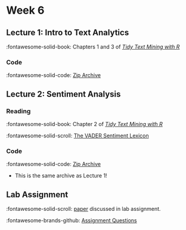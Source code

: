 # Week 6

## Lecture 1:  Intro to Text Analytics

:fontawesome-solid-book: Chapters 1 and 3 of [*Tidy Text Mining with R*][tidytext]

### Code

:fontawesome-solid-code: [Zip Archive][text-code-archive]


## Lecture 2: Sentiment Analysis

### Reading

:fontawesome-solid-book: Chapter 2 of [*Tidy Text Mining with R*][tidytext]

:fontawesome-solid-scroll: [The VADER Sentiment Lexicon][vader] 

### Code

:fontawesome-solid-code: [Zip Archive][text-code-archive]

* This is the same archive as Lecture 1!

## Lab Assignment

:fontawesome-solid-scroll: [paper] discussed in lab assignment.

:fontawesome-brands-github: [Assignment Questions][lab]

<!-- * [Partial Solutions][solutions] -->


[tidytext]: https://www.tidytextmining.com/
[vader]: https://ojs.aaai.org/index.php/ICWSM/article/view/14550/14399
[lab]: https://github.com/tisem-digital-marketing/smwa-lab-did
[text-code-archive]: ../assets/lectures/week-06/starter_code.zip
[paper]: https://pubsonline.informs.org/doi/10.1287/mksc.2017.1043
[solutions]: ../assets/labs/lab_did_solution.html
